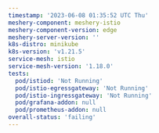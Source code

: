 ```yaml
---
timestamp: '2023-06-08 01:35:52 UTC Thu'
meshery-component: meshery-istio
meshery-component-version: edge
meshery-server-version: ''
k8s-distro: minikube
k8s-version: 'v1.21.5'
service-mesh: istio
service-mesh-version: '1.18.0'
tests:
  pod/istiod: 'Not Running'
  pod/istio-egressgateway: 'Not Running'
  pod/istio-ingressgateway: 'Not Running'
  pod/grafana-addon: null
  pod/prometheus-addon: null
overall-status: 'failing'
---
```

